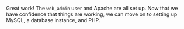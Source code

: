 Great work! The `web_admin` user and Apache are all set up. Now that we have confidence that things are working, we can move on to setting up MySQL, a database instance, and PHP.
